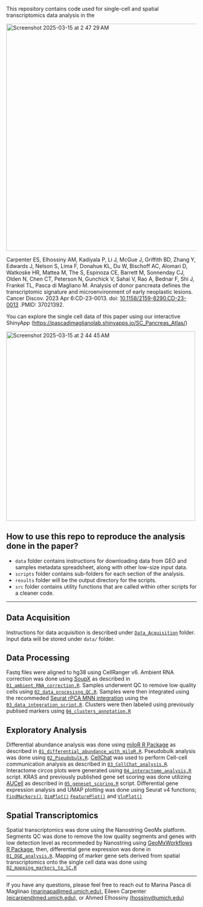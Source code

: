 This repository contains code used for single-cell and spatial transcriptomics data analysis in the 

<img width="988" height="600" alt="Screenshot 2025-03-15 at 2 47 29 AM" src="https://github.com/user-attachments/assets/52f2214c-0f9c-4693-927c-84c28a16052e" />

Carpenter ES, Elhossiny AM, Kadiyala P, Li J, McGue J, Griffith BD, Zhang Y, Edwards J, Nelson S, Lima F, Donahue KL, Du W, Bischoff AC, Alomari D, Watkoske HR, Mattea M, The S, Espinoza CE, Barrett M, Sonnenday CJ, Olden N, Chen CT, Peterson N, Gunchick V, Sahai V, Rao A, Bednar F, Shi J, Frankel TL, Pasca di Magliano M. Analysis of donor pancreata defines the transcriptomic signature and microenvironment of early neoplastic lesions. Cancer Discov. 2023 Apr 6:CD-23-0013. doi: [10.1158/2159-8290.CD-23-0013](https://aacrjournals.org/cancerdiscovery/article/doi/10.1158/2159-8290.CD-23-0013/725128/Analysis-of-donor-pancreata-defines-the) .PMID: 37021392.

You can explore the single cell data of this paper using our interactive ShinyApp (https://pascadimaglianolab.shinyapps.io/SC_Pancreas_Atlas/)

<img width="500" height="500" alt="Screenshot 2025-03-15 at 2 44 45 AM" src="https://github.com/user-attachments/assets/1922f3ed-867d-411d-98da-c6552b14dd17" />

## How to use this repo to reproduce the analysis done in the paper?

* `data` folder contains instructions for downloading data from GEO and samples metadata spreadsheet, along with other low-size input data.
* `scripts` folder contains sub-folders for each section of the analysis.
* `results` folder will be the output directory for the scripts. 
* `src` folder contains utility functions that are called within other scripts for a cleaner code.

*** 

## Data Acquisition

Instructions for data acquisition is described under [`Data_Acquisition`](scripts/Data_Acquisition) folder. Input data will be stored under `data/` folder.

## Data Processing

Fastq files were aligned to hg38 using CellRanger v6. Ambient RNA correction was done using [SoupX](https://github.com/constantAmateur/SoupX) as described in [`01_ambient_RNA_correction.R`](scripts/Data_Processing/01_ambient_RNA_correction.R). Samples underwent QC to remove low quality cells using [`02_data_procesisng_QC.R`](scripts/Data_Processing/02_data_procesisng_QC.R). Samples were then integrated using the recommeded [Seurat rPCA MNN integration](https://satijalab.org/seurat/articles/integration_rpca.html) using the [`03_data_integration_script.R`](scripts/Data_Processing/03_data_integration_script.R). Clusters were then labeled using previously publised markers using [`04_clusters_annotation.R`](scripts/Data_Processing/04_clusters_annotation.R) 

## Exploratory Analysis

Differential abundance analysis was done using [miloR R Package](https://github.com/MarioniLab/miloR) as described in [`01_differential_abundance_with_miloR.R`](scripts/Exploratory_Analysis/01_differential_abundance_with_miloR.R). Pseudobulk analysis was done using [`02_Pseudobulk.R`](scripts/Exploratory_Analysis/02_Pseudobulk.R). [CellChat](https://github.com/sqjin/CellChat) was used to perform Cell-cell communication analysis as described in [`03_CellChat_analysis.R`](scripts/Exploratory_Analysis/03_CellChat_analysis.R). Interactome circos plots were generated using [`04_interactome_analysis.R`](scripts/Exploratory_Analysis/04_interactome_analysis.R) script. KRAS and previously published gene set scoring was done utilizing [AUCell](https://github.com/aertslab/AUCell) as described in [`05_geneset_scoring.R`](scripts/Exploratory_Analysis/05_geneset_scoring.R) script. Differential gene expression analysis and UMAP plotting was done using Seurat v4 functions; [`FindMarkers()`](https://satijalab.org/seurat/reference/findmarkers), [`DimPlot()`](https://satijalab.org/seurat/reference/dimplot) [`FeaturePlot()`](https://satijalab.org/seurat/reference/featureplot) and [`VlnPlot()`](https://satijalab.org/seurat/reference/vlnplot)

## Spatial Transcriptomics

Spatial transcriptomics was done using the Nanostring GeoMx platform. Segments QC was done to remove the low quality segments and genes with low detection level as recommeded by Nanostring using [GeoMxWorkflows R Package](https://github.com/Nanostring-Biostats/GeoMxWorkflows), then, differential gene expression was done in [`01_DGE_analysis.R`](scripts/Spatial_Transcriptomics_Analysis/01_DGE_analysis.R). Mapping of marker gene sets derived from spatial transcriptomics onto the single cell data was done using [`02_mapping_markers_to_SC.R`](scripts/Spatial_Transcriptomics_Analysis/02_mapping_markers_to_SC.R)
 
*** 

If you have any questions, please feel free to reach out to Marina Pasca di Maglinao [(marinapa@med.umich.edu)](mailto:marinapa@med.umich.edu), Eileen Carpenter [(eicarpen@med.umich.edu)](mailto:eicarpen@med.umich.edu), or Ahmed Elhossiny [(hossiny@umich.edu)](mailto:hossiny@umich.edu) 
